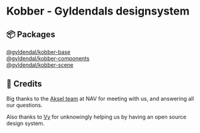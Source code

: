 # Kobber - Gyldendals designsystem

## 📦 Packages

[@gyldendal/kobber-base](./packages/kobber-base/README.md)
<br />
[@gyldendal/kobber-components](./packages/kobber-components/README.md)
<br />
[@gyldendal/kobber-scene](./packages/kobber-scene/README.md)


## 🙏 Credits

Big thanks to the [Aksel team](https://aksel.nav.no) at NAV for meeting with us, and answering all our questions. 

Also thanks to [Vy](https://spor.vy.no) for unknowingly helping us by having an open source design system.
